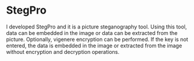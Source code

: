 # StegPro
I developed StegPro and it is a picture steganography tool. Using this tool, data can be embedded in the image or data can be extracted from the picture. Optionally, vigenere encryption can be performed. If the key is not entered, the data is embedded in the image or extracted from the image without encryption and decryption operations.
